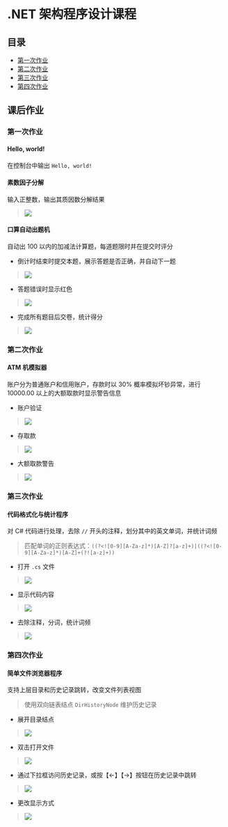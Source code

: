 # .NET 架构程序设计课程

## 目录
- [第一次作业](#第一次作业)
- [第二次作业](#第二次作业)
- [第三次作业](#第三次作业)
- [第四次作业](#第四次作业)

## 课后作业

### 第一次作业

#### Hello, world!

在控制台中输出 `Hello, world!`

#### 素数因子分解

输入正整数，输出其质因数分解结果

> ![](第一次作业/运行截图/PrimeFactors-1.png)

#### 口算自动出题机

自动出 100 以内的加减法计算题，每道题限时并在提交时评分

- 倒计时结束时提交本题，展示答题是否正确，并自动下一题

> ![](第一次作业/运行截图/ProblemGenerator-1.png)

- 答题错误时显示红色

> ![](第一次作业/运行截图/ProblemGenerator-2.png)

- 完成所有题目后交卷，统计得分

> ![](第一次作业/运行截图/ProblemGenerator-3.png)

### 第二次作业

#### ATM 机模拟器

账户分为普通账户和信用账户，存款时以 30% 概率模拟坏钞异常，进行 10000.00 以上的大额取款时显示警告信息

- 账户验证

> ![](第二次作业/运行截图/1.png)

- 存取款

> ![](第二次作业/运行截图/2.png)

- 大额取款警告

> ![](第二次作业/运行截图/3.png)

### 第三次作业

#### 代码格式化与统计程序

对 C# 代码进行处理，去除 `//` 开头的注释，划分其中的英文单词，并统计词频

> 匹配单词的正则表达式：`((?<![0-9][A-Za-z]*)[A-Z]?[a-z]+)|((?<![0-9][A-Za-z]*)[A-Z]+(?![a-z]+))`

- 打开 `.cs` 文件

> ![](第三次作业/运行截图/1.png)

- 显示代码内容

> ![](第三次作业/运行截图/2.png)

- 去除注释，分词，统计词频

> ![](第三次作业/运行截图/3.png)

### 第四次作业

#### 简单文件浏览器程序

支持上层目录和历史记录跳转，改变文件列表视图

> 使用双向链表结点 `DirHistoryNode` 维护历史记录

- 展开目录结点

> ![](第四次作业/运行截图/1.png)

- 双击打开文件

> ![](第四次作业/运行截图/2.png)

- 通过下拉框访问历史记录，或按【←】【→】按钮在历史记录中跳转

> ![](第四次作业/运行截图/3.png)

- 更改显示方式

> ![](第四次作业/运行截图/4.png)